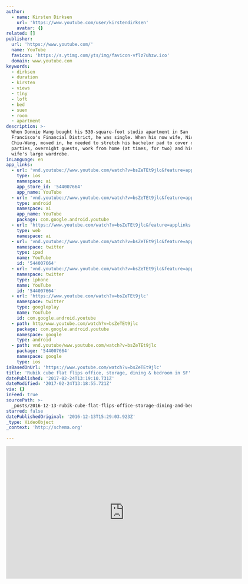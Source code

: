 ```yaml
---
author:
  - name: Kirsten Dirksen
    url: 'https://www.youtube.com/user/kirstendirksen'
    avatar: {}
related: []
publisher:
  url: 'https://www.youtube.com/'
  name: YouTube
  favicon: 'https://s.ytimg.com/yts/img/favicon-vflz7uhzw.ico'
  domain: www.youtube.com
keywords:
  - dirksen
  - duration
  - kirsten
  - views
  - tiny
  - loft
  - bed
  - suen
  - room
  - apartment
description: >-
  When Donnie Wang bought his 530-square-foot studio apartment in San
  Francisco's Financial District, he was single. When his now wife, Nicole
  Chiu-Wang, moved in, he needed to stretch his bachelor pad to cover dinner
  parties, overnight guests, work from home (at times, for two) and his stylist
  wife's large wardrobe.
inLanguage: en
app_links:
  - url: 'vnd.youtube://www.youtube.com/watch?v=bsZeTEt9jlc&feature=applinks'
    type: ios
    namespace: ai
    app_store_id: '544007664'
    app_name: YouTube
  - url: 'vnd.youtube://www.youtube.com/watch?v=bsZeTEt9jlc&feature=applinks'
    type: android
    namespace: ai
    app_name: YouTube
    package: com.google.android.youtube
  - url: 'https://www.youtube.com/watch?v=bsZeTEt9jlc&feature=applinks'
    type: web
    namespace: ai
  - url: 'vnd.youtube://www.youtube.com/watch?v=bsZeTEt9jlc&feature=applinks'
    namespace: twitter
    type: ipad
    name: YouTube
    id: '544007664'
  - url: 'vnd.youtube://www.youtube.com/watch?v=bsZeTEt9jlc&feature=applinks'
    namespace: twitter
    type: iphone
    name: YouTube
    id: '544007664'
  - url: 'https://www.youtube.com/watch?v=bsZeTEt9jlc'
    namespace: twitter
    type: googleplay
    name: YouTube
    id: com.google.android.youtube
  - path: http/www.youtube.com/watch?v=bsZeTEt9jlc
    package: com.google.android.youtube
    namespace: google
    type: android
  - path: vnd.youtube/www.youtube.com/watch?v=bsZeTEt9jlc
    package: '544007664'
    namespace: google
    type: ios
isBasedOnUrl: 'https://www.youtube.com/watch?v=bsZeTEt9jlc'
title: 'Rubik cube flat flips office, storage, dining & bedroom in SF'
datePublished: '2017-02-24T13:19:10.731Z'
dateModified: '2017-02-24T13:18:55.721Z'
via: {}
inFeed: true
sourcePath: >-
  _posts/2016-12-13-rubik-cube-flat-flips-office-storage-dining-and-bedroom-in-s.md
starred: false
datePublishedOriginal: '2016-12-13T15:29:03.923Z'
_type: VideoObject
_context: 'http://schema.org'

---
```

<iframe src="https://cdn.embedly.com/widgets/media.html?src=https%3A%2F%2Fwww.youtube.com%2Fembed%2FbsZeTEt9jlc%3Ffeature%3Doembed&amp;url=http%3A%2F%2Fwww.youtube.com%2Fwatch%3Fv%3DbsZeTEt9jlc&amp;image=https%3A%2F%2Fi.ytimg.com%2Fvi%2FbsZeTEt9jlc%2Fhqdefault.jpg&amp;key=b7d04c9b404c499eba89ee7072e1c4f7&amp;type=text%2Fhtml&amp;schema=youtube" width="640" height="360" scrolling="no" frameborder="0" allowfullscreen="" style=""></iframe>